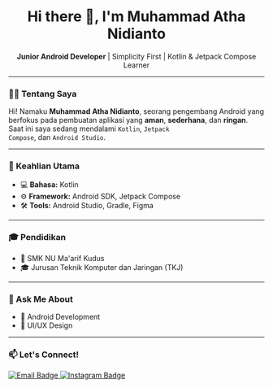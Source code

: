 <h1 align="center">Hi there 👋, I'm Muhammad Atha Nidianto</h1>
<p align="center">
  <strong>Junior Android Developer</strong> | Simplicity First | Kotlin & Jetpack Compose Learner
</p>

---

### 👨‍💻 Tentang Saya
Hi! Namaku <strong>Muhammad Atha Nidianto</strong>, seorang pengembang Android yang berfokus pada pembuatan aplikasi yang <strong>aman</strong>, <strong>sederhana</strong>, dan <strong>ringan</strong>.  
Saat ini saya sedang mendalami <code>Kotlin</code>, <code>Jetpack Compose</code>, dan <code>Android Studio</code>.

---

### 🔧 Keahlian Utama
- 💻 <strong>Bahasa:</strong> Kotlin  
- ⚙️ <strong>Framework:</strong> Android SDK, Jetpack Compose  
- 🛠️ <strong>Tools:</strong> Android Studio, Gradle, Figma

---

### 🎓 Pendidikan
- 📍 SMK NU Ma'arif Kudus  
- 🎓 Jurusan Teknik Komputer dan Jaringan (TKJ)

---

### 💬 Ask Me About
- 📱 Android Development  
- 🎨 UI/UX Design  

---

### 📫 Let's Connect!
<p>
  <a href="mailto:atha.nidianto2019@gmail.com">
    <img src="https://img.shields.io/badge/Email-D14836?style=for-the-badge&logo=gmail&logoColor=white" alt="Email Badge"/>
  </a>
  <a href="https://instagram.com/atha_nidian" target="_blank">
    <img src="https://img.shields.io/badge/Instagram-E4405F?style=for-the-badge&logo=instagram&logoColor=white" alt="Instagram Badge"/>
  </a>
</p>
